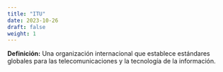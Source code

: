 ```yaml
---
title: "ITU"
date: 2023-10-26
draft: false
weight: 1
---
```


**Definición:** Una organización internacional que establece estándares globales para las telecomunicaciones y la tecnología de la información.

